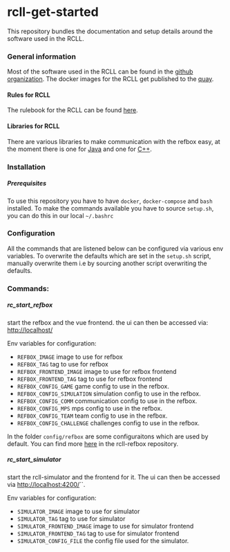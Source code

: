 # rcll-get-started
This repository bundles the documentation and setup details around the software used in the RCLL.
### General information

Most of the software used in the RCLL can be found in the [github organization](https://github.com/robocup-logistics). 
The docker images for the RCLL get published to the [quay](https://quay.io/organization/robocup-logistics).
#### Rules for RCLL
The rulebook for the RCLL can be found [here](https://github.com/robocup-logistics/rcll-rulebook).
#### Libraries for RCLL
There are various libraries to make communication with the refbox easy, at the moment there is one for [Java](https://github.com/robocup-logistics/rcll-java) and one for [C++](https://github.com/fawkesrobotics/protobuf_comm).


### Installation
##### Prerequisites
To use this repository you have to have `docker`, `docker-compose` and `bash` installed. To make the commands available you have to source `setup.sh`, you can do this in our local 
`~/.bashrc`

### Configuration
All the commands that are listened below can be configured via various env variables. To overwrite the defaults which are set in the `setup.sh` script, manually overwrite them i.e by sourcing another script overwriting the defaults.

### Commands:
##### rc_start_refbox
start the refbox and the vue frontend. the ui can then be accessed via: [http://localhost/](http://localhost/)

Env variables for configuration: 
- `REFBOX_IMAGE` image to use for refbox
- `REFBOX_TAG` tag to use for refbox
- `REFBOX_FRONTEND_IMAGE` image to use for refbox frontend
- `REFBOX_FRONTEND_TAG` tag to use for refbox frontend
- `REFBOX_CONFIG_GAME` game config to use in the refbox.
- `REFBOX_CONFIG_SIMULATION` simulation config to use in the refbox.
- `REFBOX_CONFIG_COMM` communication config to use in the refbox.
- `REFBOX_CONFIG_MPS` mps config to use in the refbox.
- `REFBOX_CONFIG_TEAM` team config to use in the refbox.
- `REFBOX_CONFIG_CHALLENGE` challenges config to use in the refbox.

In the folder `config/refbox` are some configuraitons which are used by default. You can find more [here](https://github.com/robocup-logistics/rcll-refbox/tree/master/cfg]) in the rcll-refbox repository.

##### rc_start_simulator
start the rcll-simulator and the frontend for it. The ui can then be accessed via [http://localhost:4200/](http://localhost:4200/)``. 

Env variables for configuration: 
- `SIMULATOR_IMAGE` image to use for simulator
- `SIMULATOR_TAG` tag to use for simulator
- `SIMULATOR_FRONTEND_IMAGE` image to use for simulator frontend
- `SIMULATOR_FRONTEND_TAG` tag to use for simulator frontend
- `SIMULATOR_CONFIG_FILE` the config file used for the simulator.
